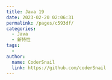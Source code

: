 ```yaml
---
title: Java 19
date: 2023-02-20 02:06:31
permalink: /pages/c593df/
categories:
  - Java
  - 新特性
tags:
  - 
author: 
  name: CoderSnail
  link: https://github.com/coderSnail
---
```


